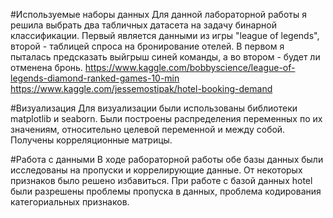 #Используемые наборы данных
Для данной лабораторной работы я решила выбрать два табличных датасета на задачу бинарной классификации. Первый является данными из игры "league of legends", второй - таблицей спроса на бронирование отелей. В первом я пыталась предсказать выйгрыш синей команды, а во втором - будет ли отменена бронь.
https://www.kaggle.com/bobbyscience/league-of-legends-diamond-ranked-games-10-min
https://www.kaggle.com/jessemostipak/hotel-booking-demand

#Визуализация
Для визуализации были использованы библиотеки matplotlib и seaborn.
Были построены распределения переменных по их значениям, относительно целевой переменной и между собой. Получены корреляционные матрицы.

#Работа с данными
В ходе рабораторной работы обе базы данных были исследованы на пропуски и коррелирующие данные. От некоторых признаков было решено избавиться.
При работе с базой данных hotel были разрешены проблемы пропуска в данных, проблема кодирования категориальных признаков.
